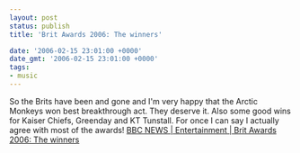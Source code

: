 ```yaml
---
layout: post
status: publish
title: 'Brit Awards 2006: The winners'

date: '2006-02-15 23:01:00 +0000'
date_gmt: '2006-02-15 23:01:00 +0000'
tags:
- music
---
```

So the Brits have been and gone and I'm very happy that the Arctic Monkeys won best breakthrough act. They deserve it. Also some good wins for Kaiser Chiefs, Greenday and KT Tunstall.
For once I can say I actually agree with most of the awards!
<a href="http://news.bbc.co.uk/1/hi/entertainment/4600150.stm" target="_blank">BBC NEWS | Entertainment | Brit Awards 2006: The winners</a>
